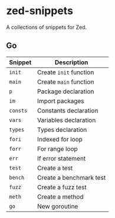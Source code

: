 # zed-snippets

A collections of snippets for Zed.

## Go

| Snippet  | Description             |
| -------- | ----------------------- |
| `init`   | Create `init` function  |
| `main`   | Create `main` function  |
| `p`      | Package declaration     |
| `im`     | Import packages         |
| `consts` | Constants declaration   |
| `vars`   | Variables declaration   |
| `types`  | Types declaration       |
| `fori`   | Indexed for loop        |
| `forr`   | For range loop          |
| `err`    | If error statement      |
| `test`   | Create a test           |
| `bench`  | Create a benchmark test |
| `fuzz`   | Create a fuzz test      |
| `meth`   | Create a method         |
| `go`     | New goroutine           |
